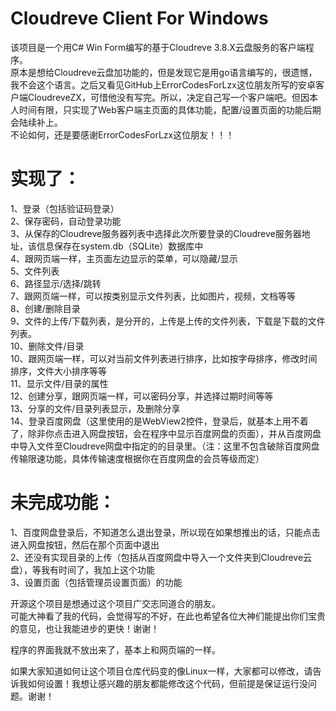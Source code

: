 # Cloudreve Client For Windows

该项目是一个用C# Win Form编写的基于Cloudreve 3.8.X云盘服务的客户端程序。<br>
原本是想给Cloudreve云盘加功能的，但是发现它是用go语言编写的，很遗憾，我不会这个语言。之后又看见GitHub上ErrorCodesForLzx这位朋友所写的安卓客户端CloudreveZX，可惜他没有写完。所以，决定自己写一个客户端吧。但因本人时间有限，只实现了Web客户端主页面的具体功能，配置/设置页面的功能后期会陆续补上。<br>
不论如何，还是要感谢ErrorCodesForLzx这位朋友！！！

# 实现了：<br>
1、登录（包括验证码登录）<br>
2、保存密码，自动登录功能<br>
3、从保存的Cloudreve服务器列表中选择此次所要登录的Cloudreve服务器地址，该信息保存在system.db（SQLite）数据库中<br>
4、跟网页端一样，主页面左边显示的菜单，可以隐藏/显示<br>
5、文件列表<br>
6、路径显示/选择/跳转<br>
7、跟网页端一样，可以按类别显示文件列表，比如图片，视频，文档等等<br>
8、创建/删除目录<br>
9、文件的上传/下载列表，是分开的，上传是上传的文件列表，下载是下载的文件列表。<br>
10、删除文件/目录<br>
10、跟网页端一样，可以对当前文件列表进行排序，比如按字母排序，修改时间排序，文件大小排序等等<br>
11、显示文件/目录的属性<br>
12、创建分享，跟网页端一样，可以密码分享，并选择过期时间等等<br>
13、分享的文件/目录列表显示，及删除分享<br>
14、登录百度网盘（这里使用的是WebView2控件，登录后，就基本上用不着了，除非你点击进入网盘按钮，会在程序中显示百度网盘的页面），并从百度网盘中导入文件至Cloudreve网盘中指定的的目录里。（注：这里不包含破除百度网盘传输限速功能，具体传输速度根据你在百度网盘的会员等级而定）<br>

# 未完成功能：
1、百度网盘登录后，不知道怎么退出登录，所以现在如果想推出的话，只能点击进入网盘按钮，然后在那个页面中退出<br>
2、还没有实现目录的上传（包括从百度网盘中导入一个文件夹到Cloudreve云盘），等我有时间了，我加上这个功能<br>
3、设置页面（包括管理员设置页面）的功能<br>

开源这个项目是想通过这个项目广交志同道合的朋友。<br>
可能大神看了我的代码，会觉得写的不好，在此也希望各位大神们能提出你们宝贵的意见，也让我能进步的更快！谢谢！<br>

程序的界面我就不放出来了，基本上和网页端的一样。<br>

如果大家知道如何让这个项目仓库代码变的像Linux一样，大家都可以修改，请告诉我如何设置！我想让感兴趣的朋友都能修改这个代码，但前提是保证运行没问题。谢谢！
